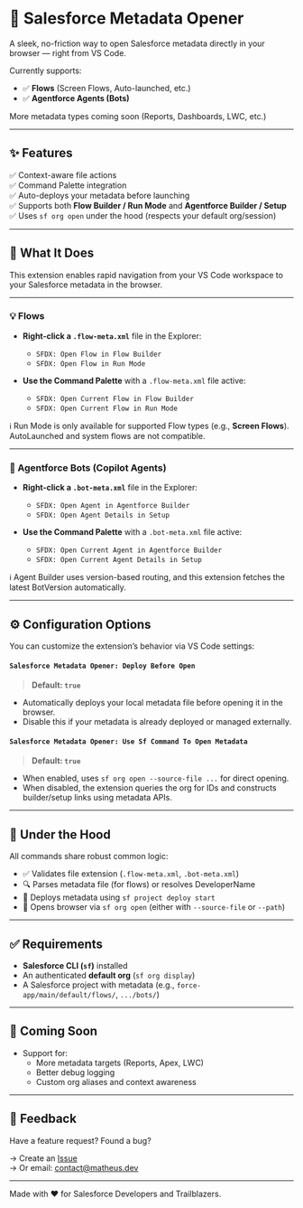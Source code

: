 # 🚀 Salesforce Metadata Opener

A sleek, no-friction way to open Salesforce metadata directly in your browser — right from VS Code.

Currently supports:

- ✅ **Flows** (Screen Flows, Auto-launched, etc.)
- ✅ **Agentforce Agents (Bots)**

More metadata types coming soon (Reports, Dashboards, LWC, etc.)

---

## ✨ Features

✅ Context-aware file actions  
✅ Command Palette integration  
✅ Auto-deploys your metadata before launching  
✅ Supports both **Flow Builder / Run Mode** and **Agentforce Builder / Setup**  
✅ Uses `sf org open` under the hood (respects your default org/session)

---

## 🧠 What It Does

This extension enables rapid navigation from your VS Code workspace to your Salesforce metadata in the browser.

---

### 💡 Flows

- **Right-click a `.flow-meta.xml`** file in the Explorer:

  - `SFDX: Open Flow in Flow Builder`
  - `SFDX: Open Flow in Run Mode`

- **Use the Command Palette** with a `.flow-meta.xml` file active:
  - `SFDX: Open Current Flow in Flow Builder`
  - `SFDX: Open Current Flow in Run Mode`

ℹ️ Run Mode is only available for supported Flow types (e.g., **Screen Flows**). AutoLaunched and system flows are not compatible.

---

### 🤖 Agentforce Bots (Copilot Agents)

- **Right-click a `.bot-meta.xml`** file in the Explorer:

  - `SFDX: Open Agent in Agentforce Builder`
  - `SFDX: Open Agent Details in Setup`

- **Use the Command Palette** with a `.bot-meta.xml` file active:
  - `SFDX: Open Current Agent in Agentforce Builder`
  - `SFDX: Open Current Agent Details in Setup`

ℹ️ Agent Builder uses version-based routing, and this extension fetches the latest BotVersion automatically.

---

## ⚙️ Configuration Options

You can customize the extension’s behavior via VS Code settings:

#### `Salesforce Metadata Opener: Deploy Before Open`

> **Default: `true`**

- Automatically deploys your local metadata file before opening it in the browser.
- Disable this if your metadata is already deployed or managed externally.

#### `Salesforce Metadata Opener: Use Sf Command To Open Metadata`

> **Default: `true`**

- When enabled, uses `sf org open --source-file ...` for direct opening.
- When disabled, the extension queries the org for IDs and constructs builder/setup links using metadata APIs.

---

## 🧩 Under the Hood

All commands share robust common logic:

- ✅ Validates file extension (`.flow-meta.xml`, `.bot-meta.xml`)
- 🔍 Parses metadata file (for flows) or resolves DeveloperName
- 🚀 Deploys metadata using `sf project deploy start`
- 🔗 Opens browser via `sf org open` (either with `--source-file` or `--path`)

---

## ✅ Requirements

- **Salesforce CLI (`sf`)** installed
- An authenticated **default org** (`sf org display`)
- A Salesforce project with metadata (e.g., `force-app/main/default/flows/`, `.../bots/`)

---

## 🔮 Coming Soon

- Support for:
  - More metadata targets (Reports, Apex, LWC)
  - Better debug logging
  - Custom org aliases and context awareness

---

## 📣 Feedback

Have a feature request? Found a bug?

→ Create an [Issue](https://github.com/gitmatheus/sf-metadata-opener/issues)  
→ Or email: contact@matheus.dev

---

Made with ❤️ for Salesforce Developers and Trailblazers.
